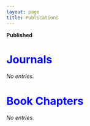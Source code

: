 ```yaml
---
layout: page
title: Publications
---
```


**Published**

# <span style="color:blue">Journals</span>

_No entries._



# <span style="color:blue">Book Chapters</span>

_No entries._
